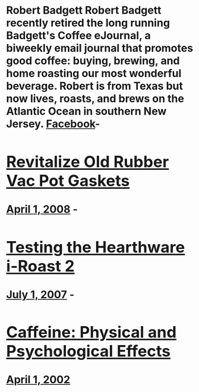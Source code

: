 # Robert Badgett Robert Badgett recently retired the long running Badgett's Coffee eJournal, a biweekly email journal that promotes good coffee: buying, brewing, and home roasting our most wonderful beverage. Robert is from Texas but now lives, roasts, and brews on the Atlantic Ocean in southern New Jersey. [Facebook](https://www.facebook.com/badgett)- [<h2>Revitalize Old Rubber Vac Pot Gaskets</h2>April 1, 2008](https://ineedcoffee.com/revitalize-old-rubber-vac-pot-gaskets/) - [<h2>Testing the Hearthware i-Roast 2</h2>July 1, 2007](https://ineedcoffee.com/testing-the-hearthware-i-roast-2/) - [<h2>Caffeine: Physical and Psychological Effects</h2>April 1, 2002](https://ineedcoffee.com/caffeine-physical-and-psychological-effects/)